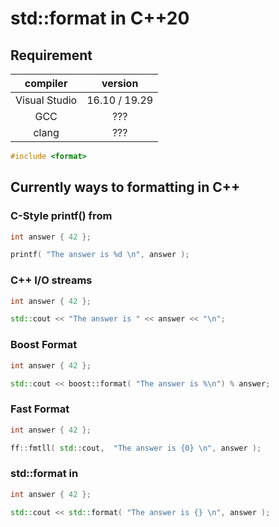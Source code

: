 # std::format in C++20

## Requirement

| compiler | version  |
|:--------:|:-------------:|
| Visual Studio | 16.10 / 19.29 |
| GCC | ??? |
| clang | ??? |

```cpp
#include <format>
 ```
    
## Currently ways to formatting in C++

### C-Style printf() from <cstdio>

```cpp
int answer { 42 };

printf( "The answer is %d \n", answer );
 ```

### C++ I/O streams

```cpp
int answer { 42 };

std::cout << "The answer is " << answer << "\n";
 ```
 
  ### Boost Format
 
 ```cpp
int answer { 42 };

std::cout << boost::format( "The answer is %\n") % answer;
 ```
 
 ### Fast Format
 
 ```cpp
int answer { 42 };

ff::fmtll( std::cout,  "The answer is {0} \n", answer );
 ```
 
### std::format in <format>
 
 ```cpp
int answer { 42 };

std::cout << std::format( "The answer is {} \n", answer );
 ```
 
 
